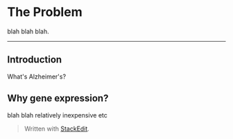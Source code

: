 ﻿The Problem
===================

blah blah blah.

----------


Introduction
-------------

What's Alzheimer's?


Why gene expression?
-------------
blah blah relatively inexpensive etc
> Written with [StackEdit](https://stackedit.io/).